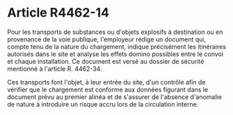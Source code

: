 # Article R4462-14

Pour les transports de substances ou d'objets explosifs à destination ou en provenance de la voie publique, l'employeur rédige un document qui, compte tenu de la nature du chargement, indique précisément les itinéraires autorisés dans le site et analyse les effets domino possibles entre le convoi et chaque installation. Ce document est versé au dossier de sécurité mentionné à l'article R. 4462-34. 

Ces transports font l'objet, à leur entrée du site, d'un contrôle afin de vérifier que le chargement est conforme aux données figurant dans le document prévu au premier alinéa et de s'assurer de l'absence d'anomalie de nature à introduire un risque accru lors de la circulation interne.